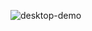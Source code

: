![desktop-demo](https://github.com/laurashehu/webportfolio/assets/120132646/c2ff1fae-167d-4d6d-9250-a5ab95aadee7)
